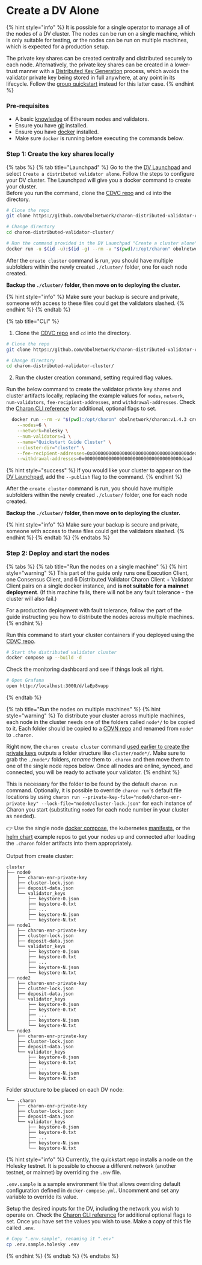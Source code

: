 # Create a DV Alone

{% hint style="info" %}
It is possible for a single operator to manage all of the nodes of a DV cluster. The nodes can be run on a single machine, which is only suitable for testing, or the nodes can be run on multiple machines, which is expected for a production setup.

The private key shares can be created centrally and distributed securely to each node. Alternatively, the private key shares can be created in a lower-trust manner with a [Distributed Key Generation](https://docs.obol.org/learn/intro/key-concepts#distributed-validator-key-generation-ceremony) process, which avoids the validator private key being stored in full anywhere, at any point in its lifecycle. Follow the [group quickstart](https://docs.obol.org/run/start/quickstart_group) instead for this latter case.
{% endhint %}

### Pre-requisites[​](https://docs.obol.org/next/run/start/quickstart_alone#pre-requisites) <a href="#pre-requisites" id="pre-requisites"></a>

* A basic [knowledge](https://docs.ethstaker.cc/ethstaker-knowledge-base/) of Ethereum nodes and validators.
* Ensure you have [git](https://git-scm.com/downloads) installed.
* Ensure you have [docker](https://docs.docker.com/engine/install/) installed.
* Make sure `docker` is running before executing the commands below.

### Step 1: Create the key shares locally <a href="#step-1-create-the-key-shares-locally" id="step-1-create-the-key-shares-locally"></a>

{% tabs %}
{% tab title="Launchpad" %}
Go to the the [DV Launchpad](https://docs.obol.org/docs/dvl/intro#dv-launchpad-links) and select `Create a distributed validator alone`. Follow the steps to configure your DV cluster. The Launchpad will give you a docker command to create your cluster.\
Before you run the command, clone the [CDVC repo](https://github.com/ObolNetwork/charon-distributed-validator-cluster.git) and `cd` into the directory.

```sh
# Clone the repo
git clone https://github.com/ObolNetwork/charon-distributed-validator-cluster.git

# Change directory
cd charon-distributed-validator-cluster/

# Run the command provided in the DV Launchpad "Create a cluster alone" flow
docker run -u $(id -u):$(id -g) --rm -v "$(pwd)/:/opt/charon" obolnetwork/charon:v1.4.3 create cluster --definition-file=...

```

After the `create cluster` command is run, you should have multiple subfolders within the newly created `./cluster/` folder, one for each node created.

**Backup the `./cluster/` folder, then move on to deploying the cluster.**

{% hint style="info" %}
Make sure your backup is secure and private, someone with access to these files could get the validators slashed.
{% endhint %}
{% endtab %}

{% tab title="CLI" %}
1. Clone the [CDVC repo](https://github.com/ObolNetwork/charon-distributed-validator-cluster) and `cd` into the directory.

```sh
# Clone the repo
git clone https://github.com/ObolNetwork/charon-distributed-validator-cluster.git

# Change directory
cd charon-distributed-validator-cluster/
```

2. Run the cluster creation command, setting required flag values.

Run the below command to create the validator private key shares and cluster artifacts locally, replacing the example values for `nodes`, `network`, `num-validators`, `fee-recipient-addresses`, and `withdrawal-addresses`. Check the [Charon CLI reference](https://docs.obol.org/next/learn/charon/charon-cli-reference#create-a-full-cluster-locally) for additional, optional flags to set.

```sh
  docker run --rm -v "$(pwd):/opt/charon" obolnetwork/charon:v1.4.3 create cluster \
    --nodes=6 \
    --network=holesky \
    --num-validators=1 \
    --name="Quickstart Guide Cluster" \
    --cluster-dir="cluster" \
    --fee-recipient-addresses=0x000000000000000000000000000000000000dead \
    --withdrawal-addresses=0x000000000000000000000000000000000000dead
```

{% hint style="success" %}
If you would like your cluster to appear on the [DV Launchpad](https://docs.obol.org/next/learn/intro/launchpad), add the `--publish` flag to the command.
{% endhint %}

After the `create cluster` command is run, you should have multiple subfolders within the newly created `./cluster/` folder, one for each node created.

**Backup the `./cluster/` folder, then move on to deploying the cluster.**

{% hint style="info" %}
Make sure your backup is secure and private, someone with access to these files could get the validators slashed.
{% endhint %}
{% endtab %}
{% endtabs %}

### Step 2: Deploy and start the nodes <a href="#step-1-create-the-key-shares-locally" id="step-1-create-the-key-shares-locally"></a>

{% tabs %}
{% tab title="Run the nodes on a single machine" %}
{% hint style="warning" %}
This part of the guide only runs one Execution Client, one Consensus Client, and 6 Distributed Validator Charon Client + Validator Client pairs on a single docker instance, and **is not suitable for a mainnet deployment**. (If this machine fails, there will not be any fault tolerance - the cluster will also fail.)

For a production deployment with fault tolerance, follow the part of the guide instructing you how to distribute the nodes across multiple machines.
{% endhint %}

Run this command to start your cluster containers if you deployed using the [CDVC repo](https://github.com/ObolNetwork/charon-distributed-validator-cluster).

```sh
# Start the distributed validator cluster
docker compose up --build -d
```

Check the monitoring dashboard and see if things look all right.

```sh
# Open Grafana
open http://localhost:3000/d/laEp8vupp
```
{% endtab %}

{% tab title="Run the nodes on multiple machines" %}
{% hint style="warning" %}
To distribute your cluster across multiple machines, each node in the cluster needs one of the folders called `node*/` to be copied to it. Each folder should be copied to a [CDVN repo](https://github.com/ObolNetwork/charon-distributed-validator-node) and renamed from `node*` to `.charon`.

Right now, the `charon create cluster` command [used earlier to create the private keys](https://docs.obol.org/next/run/start/quickstart_alone#step-1-create-the-key-shares-locally) outputs a folder structure like `cluster/node*/`. Make sure to grab the `./node*/` folders, _rename_ them to `.charon` and then move them to one of the single node repos below. Once all nodes are online, synced, and connected, you will be ready to activate your validator.
{% endhint %}

This is necessary for the folder to be found by the default `charon run` command. Optionally, it is possible to override `charon run`'s default file locations by using `charon run --private-key-file="node0/charon-enr-private-key" --lock-file="node0/cluster-lock.json"` for each instance of Charon you start (substituting `node0` for each node number in your cluster as needed).

👉 Use the single node [docker compose](https://github.com/ObolNetwork/charon-distributed-validator-node), the kubernetes [manifests](https://github.com/ObolNetwork/charon-k8s-distributed-validator-node), or the [helm chart](https://github.com/ObolNetwork/helm-charts) example repos to get your nodes up and connected after loading the `.charon` folder artifacts into them appropriately.\
\
Output from create cluster:

```
cluster
├── node0
│   ├── charon-enr-private-key
│   ├── cluster-lock.json
│   ├── deposit-data.json
│   └── validator_keys
│       ├── keystore-0.json
│       ├── keystore-0.txt
│       ├── ...
│       ├── keystore-N.json
│       └── keystore-N.txt
├── node1
│   ├── charon-enr-private-key
│   ├── cluster-lock.json
│   ├── deposit-data.json
│   └── validator_keys
│       ├── keystore-0.json
│       ├── keystore-0.txt
│       ├── ...
│       ├── keystore-N.json
│       └── keystore-N.txt
├── node2
│   ├── charon-enr-private-key
│   ├── cluster-lock.json
│   ├── deposit-data.json
│   └── validator_keys
│       ├── keystore-0.json
│       ├── keystore-0.txt
│       ├── ...
│       ├── keystore-N.json
│       └── keystore-N.txt
└── node3
    ├── charon-enr-private-key
    ├── cluster-lock.json
    ├── deposit-data.json
    └── validator_keys
        ├── keystore-0.json
        ├── keystore-0.txt
        ├── ...
        ├── keystore-N.json
        └── keystore-N.txt

```

Folder structure to be placed on each DV node:

```
└── .charon
    ├── charon-enr-private-key
    ├── cluster-lock.json
    ├── deposit-data.json
    └── validator_keys
        ├── keystore-0.json
        ├── keystore-0.txt
        ├── ...
        ├── keystore-N.json
        └── keystore-N.txt
```

{% hint style="info" %}
Currently, the quickstart repo installs a node on the Holesky testnet. It is possible to choose a different network (another testnet, or mainnet) by overriding the `.env` file.

`.env.sample` is a sample environment file that allows overriding default configuration defined in `docker-compose.yml`. Uncomment and set any variable to override its value.

Setup the desired inputs for the DV, including the network you wish to operate on. Check the [Charon CLI reference](https://docs.obol.org/next/learn/charon/charon-cli-reference) for additional optional flags to set. Once you have set the values you wish to use. Make a copy of this file called `.env`.

```sh
# Copy ".env.sample", renaming it ".env"
cp .env.sample.holesky .env
```
{% endhint %}
{% endtab %}
{% endtabs %}















